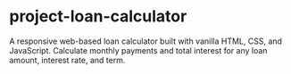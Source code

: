# project-loan-calculator
A responsive web-based loan calculator built with vanilla HTML, CSS, and JavaScript. Calculate monthly payments and total interest for any loan amount, interest rate, and term.
